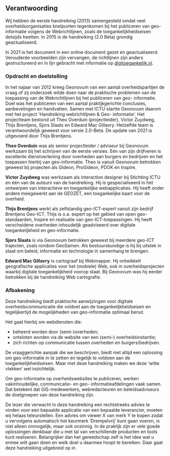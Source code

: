## Verantwoording
Wij hebben de eerste handreiking (2013) samengesteld omdat veel overheidsorganisaties
knelpunten tegenkomen bij het publiceren van geo-informatie volgens de Webrichtlijnen, zoals de toegankelijkheidseisen detsijds heetten. In 2015 is de handreiking (2.0 Bèta) grondig geactualiseerd.

In 2021 is het document in een online document gezet en geactualiseerd. Verouderde voorbeelden zijn vervangen, de richtlijnen zijn anders gestructureerd en in lijn gebracht met informatie op [digitoegankelijk.nl](https://www.digitoegankelijk.nl).

### Opdracht en doelstelling

In het najaar van 2012 kreeg Geonovum van een aantal overheidspartijen de vraag of zij onderzoek wilde
doen naar de praktische problemen van de toepassing van de Webrichtlijnen bij het publiceren van geo-
informatie. Doel was het publiceren van een aantal praktijkgerichte conclusies, aanbevelingen en
handvatten. Samen met ICTU startte Geonovum daarom met het project 'Handreiking webrichtlijnen & Geo-
informatie'. Het projectteam bestond uit Theo Overduin (projectleider), Victor Zuydweg, Thijs Brentjens,
Sjors Slaats en Edward Mac Gillavry. Hetzelfde team is verantwoordelijk geweest voor versie 2.0-Beta. De update van 2021 is uitgevoerd door Thijs Brentjens.

**Theo Overduin** was als senior projectleider / adviseur bij Geonovum werkzaam bij het schrijven van de eerste versies. Eén van zijn drijfveren is excellente dienstverlening door overheden aan burgers en bedrijven en het toepassen hierbij van geo-informatie. Theo
is vanuit Geonovum betrokken geweest bij projecten als Gideon, ProGideon, PDOK en
Inspire.

**Victor Zuydweg** was werkzaam als interaction designer bij Stichting ICTU en één van de auteurs van de handreiking. Hij is
gespecialiseerd in het ontwerpen van interactieve en toegankelijke webapplicaties. Hij heeft onder andere
meegewerkt aan de GEOZET, een toegankelijke kaart voor de overheid.

**Thijs Brentjens** werkt als zelfstandig geo-ICT-expert vanuit zijn bedrijf Brentjens Geo-ICT. Thijs is o.a.
expert op het gebied van open geo-standaarden, Inspire en realisatie van geo-ICT-toepassingen. Hij heeft
verscheidene overheden inhoudelijk geadviseerd over digitale toegankelijkheid en geo-informatie.

**Sjors Slaats** is via Geonovum betrokken geweest bij meerdere geo-ICT trajecten, zoals rondom GeoSamen. Als
bestuurskundige is hij bij uitstek in staat om beleid, informatie en technologie in samenhang te brengen.

**Edward Mac Gillavry** is cartograaf bij Webmapper. Hij ontwikkelt geografische applicaties voor het
(mobiele) Web, ook in overheidsprojecten waarbij digitale toegankelijkheid voorop staat. Bij Geonovum was hij
eerder betrokken bij de handreiking Web cartografie.

### Afbakening
Deze handreiking biedt praktische aanwijzingen voor digitale overheidscommunicatie die voldoet aan de
toegankelijkheidseisen en tegelijkertijd de mogelijkheden van geo-informatie optimaal benut.

Het gaat hierbij om webdiensten die:
* beheerd worden door (semi-)overheden;
* ontsloten worden via de website van een (semi-) overheidsinstantie;
* zich richten op communicatie tussen overheden en burgers/bedrijven.

De vraaggerichte aanpak die we beschrijven, biedt niet altijd een oplossing om geo-informatie in te zetten
en tegelijk te voldoen aan de toegankelijkheidseisen. Maar met deze handreiking maken we deze ‘witte vlekken’ wel
inzichtelijk.

Om geo-informatie op overheidswebsites te publiceren, werken vakinhoudelijke, communicatie- en geo-
informatieafdelingen vaak samen. Dat betekent dat GIS-medewerkers, webredacteuren en beleidsadviseurs
de doelgroepen van deze handreiking zijn.

De lezer die verwacht in deze handreiking een rechtstreeks advies te vinden voor een bepaalde applicatie
van een bepaalde leverancier, moeten wij helaas teleurstellen. Een advies om viewer X van merk Y te kopen
zodat u vervolgens automatisch het keurmerk ‘Drempelvrij’ kunt gaan voeren, is niet alleen onmogelijk,
maar ook onzinnig. In de praktijk zijn er vele goede oplossingen denkbaar die u met tal van verschillende
producten en tools kunt realiseren. Belangrijker dan het gereedschap zelf is het idee wat u ermee wilt gaan
doen en welk doel u daarmee hoopt te bereiken. Daar gaat deze handreiking uitgebreid op in.
